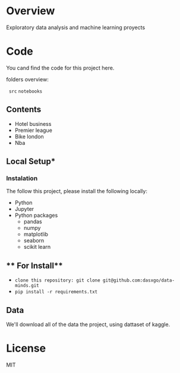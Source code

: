 # **Overview**
Exploratory data analysis and machine learning proyects 

# **Code**

You cand find the code for this project here.

folders overview:

` src`
`notebooks`

## **Contents**

- Hotel business 
- Premier league
- Bike london 
- Nba

## **Local Setup***

### **Instalation**

The follow this project, please install the following locally:

- Python
- Jupyter
- Python packages
  - pandas 
  - numpy
  - matplotlib
  - seaborn 
  - scikit learn

## ** For Install**

- `clone this repository: git clone git@github.com:dasxgo/data-minds.git`
- `pip install -r requirements.txt`

## **Data**

We'll download all of the data the project, using dattaset of kaggle.

# **License**
MIT


